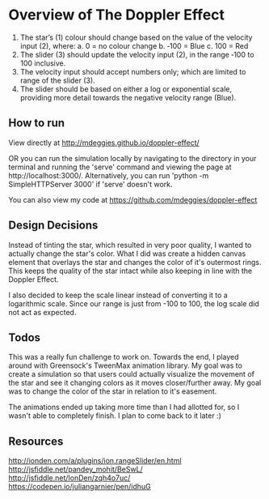 # Overview of The Doppler Effect

1. The star’s (1) colour should change based on the value of the velocity input (2), where:
    a. 0 = no colour change
    b. ‐100 = Blue
    c. 100 = Red
2. The slider (3) should update the velocity input (2), in the range ‐100 to 100 inclusive.
3. The velocity input should accept numbers only; which are limited to range of the slider (3).
4. The slider should be based on either a log or exponential scale, providing more detail towards the negative velocity range (Blue).

## How to run

View directly at http://mdeggies.github.io/doppler-effect/

OR you can run the simulation locally by navigating to the directory in your terminal and running the 'serve' command and viewing the page at http://localhost:3000/. Alternatively, you can run 'python -m SimpleHTTPServer 3000' if 'serve' doesn't work.

You can also view my code at https://github.com/mdeggies/doppler-effect

## Design Decisions

Instead of tinting the star, which resulted in very poor quality, I wanted to actually change the star's color. What I did was create a hidden canvas element that overlays the star and changes the color of it's outermost rings. This keeps the quality of the star intact while also keeping in line with the Doppler Effect.

I also decided to keep the scale linear instead of converting it to a logarithmic scale. Since our range is just from -100 to 100, the log scale did not act as expected.

## Todos

This was a really fun challenge to work on. Towards the end, I played around with Greensock's TweenMax animation library. My goal was to create a simulation so that users could actually visualize the movement of the star and see it changing colors as it moves closer/further away. My goal was to change the color of the star in relation to it's easement.

The animations ended up taking more time than I had allotted for, so I wasn't able to completely finish. I plan to come back to it later :)

## Resources

http://ionden.com/a/plugins/ion.rangeSlider/en.html
http://jsfiddle.net/pandey_mohit/BeSwL/
http://jsfiddle.net/IonDen/zqh4o7uc/
https://codepen.io/juliangarnier/pen/idhuG
